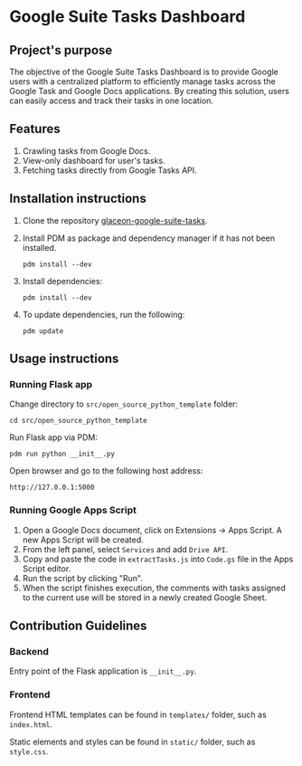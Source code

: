 # Google Suite Tasks Dashboard

## Project's purpose
The objective of the Google Suite Tasks Dashboard is to provide Google users with a centralized platform to efficiently manage tasks across the Google Task and Google Docs applications. By creating this solution, users can easily access and track their tasks in one location.

## Features
1. Crawling tasks from Google Docs.
2. View-only dashboard for user's tasks.
3. Fetching tasks directly from Google Tasks API.

## Installation instructions
1. Clone the repository [glaceon-google-suite-tasks](https://github.com/nyuoss/glaceon-google-suite-tasks).
2. Install PDM as package and dependency manager if it has not been installed.

    `pdm install --dev`

3. Install dependencies:

    `pdm install --dev`

4. To update dependencies, run the following:

    `pdm update`

## Usage instructions
### Running Flask app
Change directory to `src/open_source_python_template` folder:

    cd src/open_source_python_template

Run Flask app via PDM:

    pdm run python __init__.py

Open browser and go to the following host address:

    http://127.0.0.1:5000

### Running Google Apps Script
1. Open a Google Docs document, click on Extensions -> Apps Script. A new Apps Script will be created.
2. From the left panel, select `Services` and add `Drive API`.
3. Copy and paste the code in `extractTasks.js` into `Code.gs` file in the Apps Script editor.
4. Run the script by clicking "Run".
5. When the script finishes execution, the comments with tasks assigned to the current use will be stored in a newly created Google Sheet.

## Contribution Guidelines

### Backend
Entry point of the Flask application is `__init__.py`.

### Frontend
Frontend HTML templates can be found in `templates/` folder, such as `index.html`.

Static elements and styles can be found in `static/` folder, such as `style.css`.
